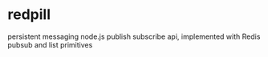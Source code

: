 redpill
=======

persistent messaging node.js publish subscribe api, implemented with Redis pubsub and list primitives